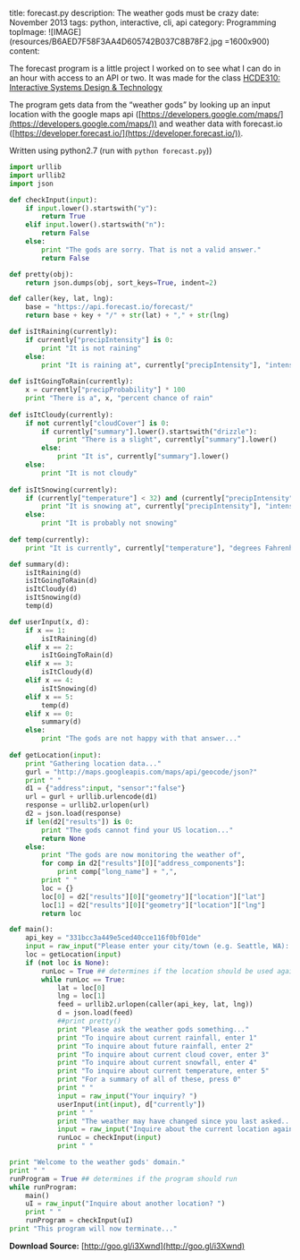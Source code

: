 title: forecast.py
description: The weather gods must be crazy
date: November 2013
tags: python, interactive, cli, api
category: Programming
topImage: ![IMAGE](resources/B6AED7F58F3AA4D605742B037C8B78F2.jpg =1600x900)
content:

The forecast program is a little project I worked on to see what I can do in an hour with access to an API or two. It was made for the class
[HCDE310: Interactive Systems Design & Technology](http://www.smunson.com/teaching/hcde310/a13/)

The program gets data from the “weather gods” by looking up an input location with the google maps api ([https://developers.google.com/maps/](https://developers.google.com/maps/)) and weather data with forecast.io ([https://developer.forecast.io/](https://developer.forecast.io/)).

Written using python2.7 (run with `python forecast.py`))
```python
import urllib
import urllib2
import json

def checkInput(input):
    if input.lower().startswith("y"):
        return True
    elif input.lower().startswith("n"):
        return False
    else:
        print "The gods are sorry. That is not a valid answer."
        return False

def pretty(obj):
    return json.dumps(obj, sort_keys=True, indent=2)

def caller(key, lat, lng):
    base = "https://api.forecast.io/forecast/"
    return base + key + "/" + str(lat) + "," + str(lng)

def isItRaining(currently):
    if currently["precipIntensity"] is 0:
        print "It is not raining"
    else:
        print "It is raining at", currently["precipIntensity"], "intensity" #whatever that means
    
def isItGoingToRain(currently):
    x = currently["precipProbability"] * 100
    print "There is a", x, "percent chance of rain"
    
def isItCloudy(currently):
    if not currently["cloudCover"] is 0:
        if currently["summary"].lower().startswith("drizzle"):
            print "There is a slight", currently["summary"].lower()
        else:
            print "It is", currently["summary"].lower()
    else:
        print "It is not cloudy"
    
def isItSnowing(currently):
    if (currently["temperature"] < 32) and (currently["precipIntensity"] > 0):
        print "It is snowing at", currently["precipIntensity"], "intensity"
    else:
        print "It is probably not snowing"
    
def temp(currently):
    print "It is currently", currently["temperature"], "degrees Fahrenheit"

def summary(d):
    isItRaining(d)
    isItGoingToRain(d)
    isItCloudy(d)
    isItSnowing(d)
    temp(d)

def userInput(x, d):
    if x == 1:
        isItRaining(d)
    elif x == 2:
        isItGoingToRain(d)
    elif x == 3:
        isItCloudy(d)
    elif x == 4:
        isItSnowing(d)
    elif x == 5:
        temp(d)
    elif x == 0:
        summary(d)
    else:
        print "The gods are not happy with that answer..."
        
def getLocation(input):
    print "Gathering location data..."
    gurl = "http://maps.googleapis.com/maps/api/geocode/json?"
    print " "
    d1 = {"address":input, "sensor":"false"}
    url = gurl + urllib.urlencode(d1)
    response = urllib2.urlopen(url)
    d2 = json.load(response)
    if len(d2["results"]) is 0:  
        print "The gods cannot find your US location..."
        return None
    else:
        print "The gods are now monitoring the weather of",
        for comp in d2["results"][0]["address_components"]:
            print comp["long_name"] + ",",
        print " "
        loc = {}
        loc[0] = d2["results"][0]["geometry"]["location"]["lat"]
        loc[1] = d2["results"][0]["geometry"]["location"]["lng"]
        return loc

def main():
    api_key = "331bcc3a449e5ced40cce116f0bf01de"
    input = raw_input("Please enter your city/town (e.g. Seattle, WA): ")
    loc = getLocation(input)
    if (not loc is None):
        runLoc = True ## determines if the location should be used again
        while runLoc == True:
            lat = loc[0]
            lng = loc[1]
            feed = urllib2.urlopen(caller(api_key, lat, lng))
            d = json.load(feed)
            ##print pretty()
            print "Please ask the weather gods something..."
            print "To inquire about current rainfall, enter 1"
            print "To inquire about future rainfall, enter 2"
            print "To inquire about current cloud cover, enter 3"
            print "To inquire about current snowfall, enter 4"
            print "To inquire about current temperature, enter 5"
            print "For a summary of all of these, press 0"
            print " "
            input = raw_input("Your inquiry? ")
            userInput(int(input), d["currently"])
            print " "
            print "The weather may have changed since you last asked..."
            input = raw_input("Inquire about the current location again? ")
            runLoc = checkInput(input)
            print " "

print "Welcome to the weather gods' domain."
print " "
runProgram = True ## determines if the program should run
while runProgram:
    main()
    uI = raw_input("Inquire about another location? ")
    print " "
    runProgram = checkInput(uI)
print "This program will now terminate..."
```
**Download Source:** [http://goo.gl/i3Xwnd](http://goo.gl/i3Xwnd)